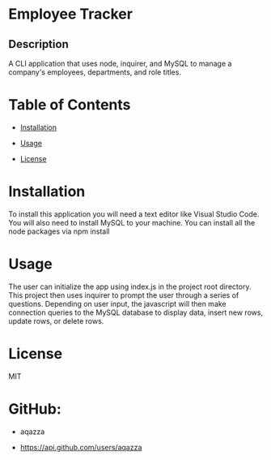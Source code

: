 
# Employee Tracker


## Description

A CLI application that uses node, inquirer, and MySQL to manage a company's employees, departments, and role titles.
# Table of Contents
* [Installation](#installation)

* [Usage](#usage)

* [License](#license)

# Installation

To install this application you will need a text editor like Visual Studio Code. You will also need to install MySQL to your machine. You can install all the node packages via npm install


# Usage

The user can initialize the app using index.js in the project root directory. This project then uses inquirer to prompt the user through a series of questions. Depending on user input, the javascript will then make connection queries to the MySQL database to display data, insert new rows, update rows, or delete rows.

# License

MIT


# GitHub:

* aqazza

* https://api.github.com/users/aqazza
